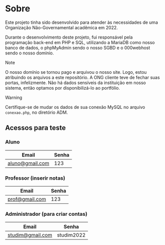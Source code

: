 # Sobre
Este projeto tinha sido desenvolvido para atender às necessidades de uma Organização Não-Governamental acadêmica em 2022.

Durante o desenvolvimento deste projeto, fui responsável pela programação back-end em PHP e SQL, utilizando a MariaDB como nosso banco de dados, o phpMyAdmin sendo o nosso SGBD e o 000webhost sendo o nosso domínio.

> [!NOTE]
> O nosso domínio se tornou pago e arquivou o nosso site. Logo, estou atribuindo os arquivos a este repositório.
> A ONG cliente teve de fechar suas portas, infelizmente. Não há dados sensíveis da instituição em nosso sistema, então optamos por disponibilizá-lo ao portfólio.

> [!WARNING]
> Certifique-se de mudar os dados de sua conexão MySQL no arquivo ```conexao.php```, no diretório ADM.


## Acessos para teste
### Aluno
| Email | Senha |
|-------|-------|
| aluno@gmail.com | 123 |

### Professor (inserir notas)
| Email | Senha |
|-------|-------|
| prof@gmail.com | 123 |

### Administrador (para criar contas)
| Email | Senha |
|-------|-------|
| studim@gmail.com | studim2022 |
